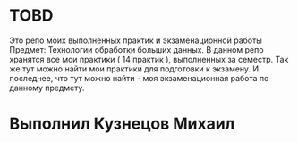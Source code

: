 # TOBD
Это репо моих выполненных практик и экзаменационной работы
Предмет: Технологии обработки больших данных.
В данном репо хранятся все мои практики ( 14 практик ), выполненных за семестр.
Так же тут можно найти мои практики для подготовки к экзамену.
И последнее, что тут можно найти - моя экзаменационная работа по данному предмету.

# Выполнил Кузнецов Михаил

